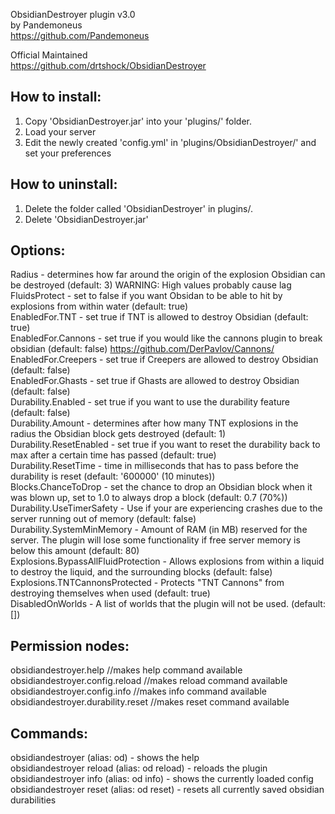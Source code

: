 ObsidianDestroyer plugin v3.0<br>
by Pandemoneus<br>
https://github.com/Pandemoneus<br>

Official Maintained<br>
https://github.com/drtshock/ObsidianDestroyer

How to install:
----------------
1. Copy 'ObsidianDestroyer.jar' into your 'plugins/' folder.
2. Load your server
3. Edit the newly created 'config.yml' in 'plugins/ObsidianDestroyer/' and set your preferences

How to uninstall:
-----------------
1. Delete the folder called 'ObsidianDestroyer' in plugins/.
2. Delete 'ObsidianDestroyer.jar'

Options:
-----------------
Radius - determines how far around the origin of the explosion Obsidian can be destroyed (default: 3) WARNING: High values probably cause lag<br>
FluidsProtect - set to false if you want Obsidan to be able to hit by explosions from within water (default: true)<br>
EnabledFor.TNT - set true if TNT is allowed to destroy Obsidian (default: true)<br>
EnabledFor.Cannons - set true if you would like the cannons plugin to break obsidian (default: false) https://github.com/DerPavlov/Cannons/<br>
EnabledFor.Creepers - set true if Creepers are allowed to destroy Obsidian (default: false)<br>
EnabledFor.Ghasts - set true if Ghasts are allowed to destroy Obsidian (default: false)<br>
Durability.Enabled - set true if you want to use the durability feature (default: false)<br>
Durability.Amount - determines after how many TNT explosions in the radius the Obsidian block gets destroyed (default: 1)<br>
Durability.ResetEnabled - set true if you want to reset the durability back to max after a certain time has passed (default: true)<br>
Durability.ResetTime - time in milliseconds that has to pass before the durability is reset (default: '600000' (10 minutes))<br>
Blocks.ChanceToDrop - set the chance to drop an Obsidian block when it was blown up, set to 1.0 to always drop a block (default: 0.7 (70%))<br>
Durability.UseTimerSafety - Use if your are experiencing crashes due to the server running out of memory (default: false)<br>
Durability.SystemMinMemory - Amount of RAM (in MB) reserved for the server.  The plugin will lose some functionality if free server memory is below this amount (default: 80)<br>
Explosions.BypassAllFluidProtection - Allows explosions from within a liquid to destroy the liquid, and the surrounding blocks (default: false)<br>
Explosions.TNTCannonsProtected - Protects "TNT Cannons" from destroying themselves when used (default: true)<br>
DisabledOnWorlds - A list of worlds that the plugin will not be used. (default: [])<br>

Permission nodes:
-----------------
obsidiandestroyer.help //makes help command available<br>
obsidiandestroyer.config.reload //makes reload command available<br>
obsidiandestroyer.config.info //makes info command available<br>
obsidiandestroyer.durability.reset //makes reset command available

Commands:
-----------------
obsidiandestroyer (alias: od) - shows the help<br>
obsidiandestroyer reload (alias: od reload) - reloads the plugin<br>
obsidiandestroyer info (alias: od info) - shows the currently loaded config<br>
obsidiandestroyer reset (alias: od reset) - resets all currently saved obsidian durabilities
